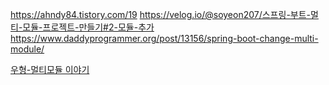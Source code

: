  https://ahndy84.tistory.com/19
https://velog.io/@soyeon207/스프링-부트-멀티-모듈-프로젝트-만들기#2-모듈-추가
https://www.daddyprogrammer.org/post/13156/spring-boot-change-multi-module/

[우형-멀티모듈 이야기](https://techblog.woowahan.com/2637/)